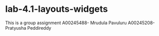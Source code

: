 # lab-4.1-layouts-widgets
This is a group assignment
A00245488- Mrudula Pavuluru
A00245208- Pratyusha Peddireddy
